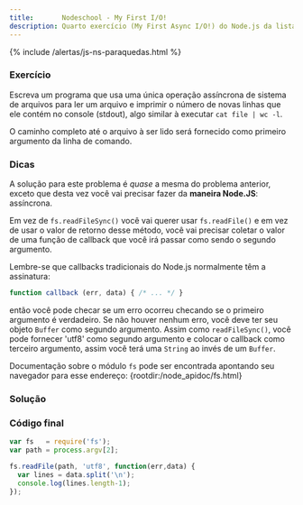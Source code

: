 ```yaml
---
title:       Nodeschool - My First I/O!
description: Quarto exercício (My First Async I/O!) do Node.js da lista learnyounode da Nodeschool
---
```


{% include /alertas/js-ns-paraquedas.html %}


### Exercício

Escreva um programa que usa uma única operação assíncrona de sistema de arquivos para ler um arquivo e imprimir o número 
de novas linhas que ele contém no console (stdout), algo similar à executar `cat file | wc -l`.

O caminho completo até o arquivo à ser lido será fornecido como primeiro argumento da linha de comando.



### Dicas

A solução para este problema é *quase* a mesma do problema anterior, exceto que desta vez você vai precisar fazer da 
**maneira Node.JS**: assíncrona.

Em vez de `fs.readFileSync()` você vai querer usar `fs.readFile()` e em vez de usar o valor de retorno desse método, 
você vai precisar coletar o valor de uma função de callback que você irá passar como sendo o segundo argumento.

Lembre-se que callbacks tradicionais do Node.js normalmente têm a assinatura:

```js
function callback (err, data) { /* ... */ }
```

então você pode checar se um erro ocorreu checando se o primeiro argumento é verdadeiro. Se não houver nenhum erro, 
você deve ter seu objeto `Buffer` como segundo argumento. Assim como `readFileSync()`, você pode fornecer 'utf8' como 
segundo argumento e colocar o callback como terceiro argumento, assim você terá uma `String` ao invés de um `Buffer`.

Documentação sobre o módulo `fs` pode ser encontrada apontando seu navegador para esse endereço:
  {rootdir:/node_apidoc/fs.html}





### Solução


### Código final

```javascript
var fs   = require('fs');
var path = process.argv[2];

fs.readFile(path, 'utf8', function(err,data) {
  var lines = data.split('\n');
  console.log(lines.length-1);
});
```


